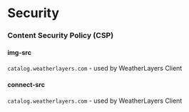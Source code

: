 # Security

### Content Security Policy (CSP)

#### img-src

`catalog.weatherlayers.com` - used by WeatherLayers Client

#### connect-src

`catalog.weatherlayers.com` - used by WeatherLayers Client
